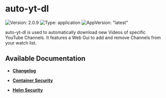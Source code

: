 # auto-yt-dl

![Version: 2.0.9](https://img.shields.io/badge/Version-2.0.9-informational?style=flat-square) ![Type: application](https://img.shields.io/badge/Type-application-informational?style=flat-square) ![AppVersion: "latest"](https://img.shields.io/badge/AppVersion-"latest"-informational?style=flat-square)

auto-yt-dl is used to automatically download new Videos of specific YouTube Channels. It features a Web Gui to add and remove Channels from your watch list.

## Available Documentation

- [**Changelog**](CHANGELOG)

- [**Container Security**](container-security)

- [**Helm Security**](helm-security)

